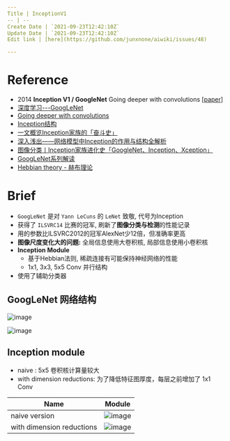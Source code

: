 ```yaml
---
Title | InceptionV1
-- | --
Create Date | `2021-09-23T12:42:10Z`
Update Date | `2021-09-23T12:42:10Z`
Edit link | [here](https://github.com/junxnone/aiwiki/issues/48)

---
```

# Reference
-  2014 **Inception V1 / GoogleNet** Going deeper with convolutions [[paper](https://arxiv.org/pdf/1409.4842.pdf)]
- [深度学习---GoogLeNet](https://blog.csdn.net/qq_38906523/article/details/80061075)
- [Going deeper with convolutions](https://arxiv.org/pdf/1409.4842v1.pdf)
- [Inception结构](https://baike.baidu.com/item/Inception%E7%BB%93%E6%9E%84/22761220?fr=aladdin)
- [一文概览Inception家族的「奋斗史」](https://www.chainnews.com/articles/727946354364.htm)
- [深入浅出——网络模型中Inception的作用与结构全解析](https://blog.csdn.net/u010402786/article/details/52433324)
- [图像分类丨Inception家族进化史「GoogleNet、Inception、Xception」](https://www.cnblogs.com/vincent1997/p/10920036.html)
- [GoogLeNet系列解读](https://blog.csdn.net/shuzfan/article/details/50738394)
- [Hebbian theory - 赫布理论](https://zh.wikipedia.org/wiki/%E8%B5%AB%E5%B8%83%E7%90%86%E8%AE%BA)

# Brief
- `GoogLeNet` 是对 `Yann LeCuns` 的 `LeNet` 致敬, 代号为Inception
- 获得了 `ILSVRC14` 比赛的冠军, 刷新了**图像分类与检测**的性能记录
- 用的参数比ILSVRC2012的冠军AlexNet少12倍，但准确率更高
- **图像尺度变化大的问题:**  全局信息使用大卷积核, 局部信息使用小卷积核
- **Inception Module**
  - 基于Hebbian法则, 稀疏连接有可能保持神经网络的性能
  - 1x1, 3x3, 5x5 Conv 并行结构
- 使用了辅助分类器


## GoogLeNet 网络结构

![image](https://user-images.githubusercontent.com/2216970/70121559-d0684580-16a9-11ea-8a52-45e65a9f10ab.png)

![image](https://user-images.githubusercontent.com/2216970/70122958-9cdaea80-16ac-11ea-939b-5853bdc26340.png)

## Inception module

- naive :  5x5 卷积核计算量较大
- with dimension reductions:  为了降低特征图厚度，每层之前增加了 1x1 Conv

Name | Module
-- | --
naive version | ![image](https://user-images.githubusercontent.com/2216970/70117141-9d20b900-169f-11ea-9f05-0080ef4bac29.png)
with dimension reductions | ![image](https://user-images.githubusercontent.com/2216970/70117153-a873e480-169f-11ea-9b54-b093aba84416.png)

